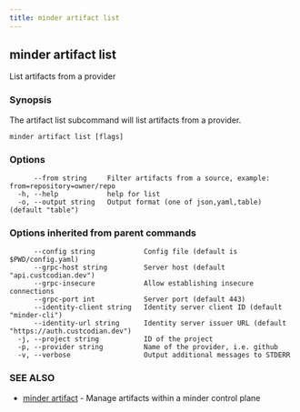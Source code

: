 ```yaml
---
title: minder artifact list
---
```

## minder artifact list

List artifacts from a provider

### Synopsis

The artifact list subcommand will list artifacts from a provider.

```
minder artifact list [flags]
```

### Options

```
      --from string     Filter artifacts from a source, example: from=repository=owner/repo
  -h, --help            help for list
  -o, --output string   Output format (one of json,yaml,table) (default "table")
```

### Options inherited from parent commands

```
      --config string            Config file (default is $PWD/config.yaml)
      --grpc-host string         Server host (default "api.custcodian.dev")
      --grpc-insecure            Allow establishing insecure connections
      --grpc-port int            Server port (default 443)
      --identity-client string   Identity server client ID (default "minder-cli")
      --identity-url string      Identity server issuer URL (default "https://auth.custcodian.dev")
  -j, --project string           ID of the project
  -p, --provider string          Name of the provider, i.e. github
  -v, --verbose                  Output additional messages to STDERR
```

### SEE ALSO

* [minder artifact](minder_artifact.md)	 - Manage artifacts within a minder control plane

